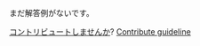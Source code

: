 
まだ解答例がないです。

[コントリビュートしませんか](https://github.com/BFEdev/BFE.dev-solutions/blob/main/quiz/largest-array-index_ja.md)?  [Contribute guideline](https://github.com/BFEdev/BFE.dev-solutions#how-to-contribute)
